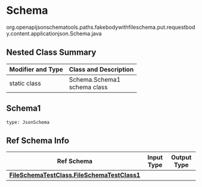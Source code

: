 # Schema
org.openapijsonschematools.paths.fakebodywithfileschema.put.requestbody.content.applicationjson.Schema.java

## Nested Class Summary
| Modifier and Type | Class and Description |
| ----------------- | ---------------------- |
| static class | Schema.Schema1<br> schema class |

## Schema1
```
type: JsonSchema
```

## Ref Schema Info
Ref Schema | Input Type | Output Type
---------- | ---------- | -----------
[**FileSchemaTestClass.FileSchemaTestClass1**](../../../../../../components/schemas/FileSchemaTestClass.md) |  | 
